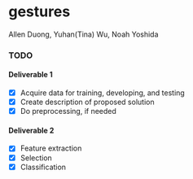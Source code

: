 # gestures
Allen Duong, Yuhan(Tina) Wu, Noah Yoshida

### TODO 

#### Deliverable 1
- [x] Acquire data for training, developing, and testing
- [x] Create description of proposed solution
- [x] Do preprocessing, if needed

#### Deliverable 2
- [x] Feature extraction
- [x] Selection
- [x] Classification
